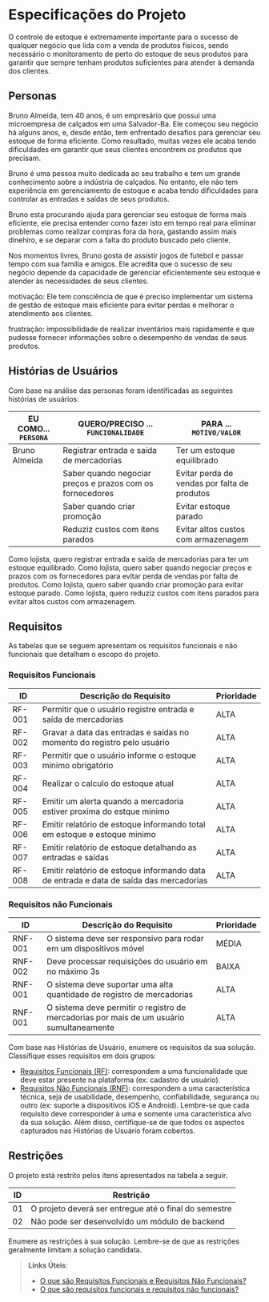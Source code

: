 # Especificações do Projeto

O controle de estoque é extremamente importante para o sucesso de qualquer negócio que lida com a venda de produtos físicos, sendo necessário o monitoramento de perto do estoque de seus produtos para garantir que sempre tenham produtos suficientes para atender à demanda dos clientes.


## Personas

Bruno Almeida, tem 40 anos, é um empresário que possui uma microempresa de calçados em uma Salvador-Ba. Ele começou seu negócio há alguns anos, e, desde então, tem enfrentado desafios para gerenciar seu estoque de forma eficiente. Como resultado, muitas vezes ele acaba tendo dificuldades em garantir que seus clientes encontrem os produtos que precisam.

Bruno é uma pessoa muito dedicada ao seu trabalho e tem um grande conhecimento sobre a indústria de calçados. No entanto, ele não tem experiência em gerenciamento de estoque e acaba tendo dificuldades para controlar as entradas e saídas de seus produtos. 

Bruno esta procurando ajuda para gerenciar seu estoque de forma mais eficiente, ele precisa entender como fazer isto em tempo real para eliminar problemas como realizar compras fora da hora, gastando assim mais dinehiro, e se deparar com a falta do produto buscado pelo cliente.

Nos momentos livres, Bruno gosta de assistir jogos de futebol e passar tempo com sua família e amigos. Ele acredita que o sucesso de seu negócio depende da capacidade de gerenciar eficientemente seu estoque e atender às necessidades de seus clientes.

motivação: Ele tem consciência de que é preciso implementar um sistema de gestão de estoque mais eficiente para evitar perdas e melhorar o atendimento aos clientes.

frustração: impossibilidade de realizar inventários mais rapidamente e que pudesse fornecer informações sobre o desempenho de vendas de seus produtos.

## Histórias de Usuários

Com base na análise das personas foram identificadas as seguintes histórias de usuários:

|EU COMO... `PERSONA`| QUERO/PRECISO ... `FUNCIONALIDADE`                       |PARA ... `MOTIVO/VALOR`                       |
|--------------------|----------------------------------------------------------|----------------------------------------------|
|Bruno Almeida       |Registrar entrada e saída de mercadorias                  |Ter um estoque equilibrado                    |
|                    |Saber quando negociar preços e prazos com os fornecedores |Evitar perda de vendas por falta de produtos  |
|                    |Saber quando criar promoção                               |Evitar estoque parado                         |
|                    |Reduziz custos com itens parados                          |Evitar altos custos com armazenagem           |  

Como lojista, quero registrar entrada e saída de mercadorias para ter um estoque equilibrado.
Como lojista, quero saber quando negociar preços e prazos com os fornecedores para evitar perda de vendas por falta de produtos.
Como lojista, quero saber quando criar promoção para evitar estoque parado.
Como lojista, quero reduziz custos com itens parados para evitar altos custos com armazenagem.  

## Requisitos

As tabelas que se seguem apresentam os requisitos funcionais e não funcionais que detalham o escopo do projeto.

### Requisitos Funcionais

|ID    | Descrição do Requisito  | Prioridade |
|------|-----------------------------------------|----|
|RF-001| Permitir que o usuário registre entrada e saída de mercadorias | ALTA | 
|RF-002| Gravar a data das entradas e saídas no momento do registro pelo usuário | ALTA | 
|RF-003| Permitir que o usuário informe o estoque minimo obrigatório   | ALTA |
|RF-004| Realizar o calculo do estoque atual | ALTA |
|RF-005| Emitir um alerta quando a mercadoria estiver proxima do estque minimo | ALTA |
|RF-006| Emitir relatório de estoque informando total em estoque e estoque minimo | ALTA |
|RF-007| Emitir relatório de estoque detalhando as entradas e saídas | ALTA |
|RF-008| Emitir relatório de estoque informando data de entrada e data de saída das mercadorias | ALTA |


### Requisitos não Funcionais

|ID     | Descrição do Requisito  |Prioridade |
|-------|-------------------------|----|
|RNF-001| O sistema deve ser responsivo para rodar em um dispositivos móvel | MÉDIA | 
|RNF-002| Deve processar requisições do usuário em no máximo 3s |  BAIXA | 
|RNF-001| O sistema deve suportar uma alta quantidade de registro de mercadorias| ALTA | 
|RNF-001| O sistema deve permitir o registro de mercadorias por mais de um usuário sumultaneamente| ALTA | 

Com base nas Histórias de Usuário, enumere os requisitos da sua solução. Classifique esses requisitos em dois grupos:

- [Requisitos Funcionais
 (RF)](https://pt.wikipedia.org/wiki/Requisito_funcional):
 correspondem a uma funcionalidade que deve estar presente na
  plataforma (ex: cadastro de usuário).
- [Requisitos Não Funcionais
  (RNF)](https://pt.wikipedia.org/wiki/Requisito_n%C3%A3o_funcional):
  correspondem a uma característica técnica, seja de usabilidade,
  desempenho, confiabilidade, segurança ou outro (ex: suporte a
  dispositivos iOS e Android).
Lembre-se que cada requisito deve corresponder à uma e somente uma
característica alvo da sua solução. Além disso, certifique-se de que
todos os aspectos capturados nas Histórias de Usuário foram cobertos.

## Restrições

O projeto está restrito pelos itens apresentados na tabela a seguir.

|ID| Restrição                                             |
|--|-------------------------------------------------------|
|01| O projeto deverá ser entregue até o final do semestre |
|02| Não pode ser desenvolvido um módulo de backend        |


Enumere as restrições à sua solução. Lembre-se de que as restrições geralmente limitam a solução candidata.

> **Links Úteis**:
> - [O que são Requisitos Funcionais e Requisitos Não Funcionais?](https://codificar.com.br/requisitos-funcionais-nao-funcionais/)
> - [O que são requisitos funcionais e requisitos não funcionais?](https://analisederequisitos.com.br/requisitos-funcionais-e-requisitos-nao-funcionais-o-que-sao/)
